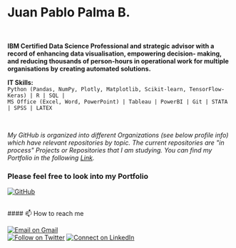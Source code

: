 
# Juan Pablo Palma B. <br/>
<br/>

**IBM Certified Data Science Professional and strategic advisor with a record of enhancing data visualisation, empowering decision- making, and reducing thousands of person-hours in operational work for multiple organisations by creating automated solutions.** <br/>


**IT Skills:** <br/>
`Python (Pandas, NumPy, Plotly, Matplotlib, Scikit-learn, TensorFlow-Keras) | R | SQL |` <br/> 
`MS Office (Excel, Word, PowerPoint) | Tableau | PowerBI | Git | STATA | SPSS | LATEX`
 
<br/>

_My GitHub is organized into different Organizations (see below profile info) which have relevant repositories by topic. The current repositories are "in process" Projects or Repositories that I am studying. You can find my Portfolio in the following [Link](https://github.com/jppalmab-Portfolio)._

### Please feel free to look into my Portfolio 
[![GitHub](https://img.shields.io/badge/github-%23121011.svg?style=for-the-badge&logo=github&logoColor=white)](https://github.com/jppalmab-Portfolio)


<br/>
#### 📫 How to reach me 

[![Email on Gmail](https://img.shields.io/badge/-Gmail-D14836?style=for-the-badge&logo=Gmail&logoColor=white)](mailto:jppalmab@gmail.com) <br/>
[![Follow on Twitter](https://img.shields.io/badge/--twitter?label=Twitter&logo=Twitter&style=social)](https://twitter.com/jppalmab) 
[![Connect on LinkedIn](https://img.shields.io/badge/--linkedin?label=LinkedIn&logo=LinkedIn&style=social)](https://www.linkedin.com/in/jppalmab/)
